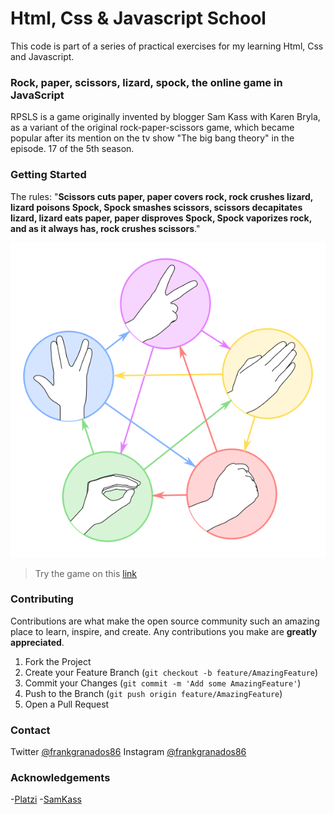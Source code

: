 <!-- INTRODUCTION -->
# Html, Css & Javascript School
This code is part of a series of practical exercises for my learning Html, Css and Javascript.

### Rock, paper, scissors, lizard, spock, the online game in JavaScript
RPSLS is a game originally invented by blogger Sam Kass with Karen Bryla, as a variant of the original rock-paper-scissors game, which became popular after its mention on the tv show "The big bang theory" in the episode. 17 of the 5th season.

<!-- GETTING STARTED -->
### Getting Started
The rules: "**Scissors cuts paper, paper covers rock, rock crushes lizard, lizard poisons Spock, Spock smashes scissors, scissors decapitates lizard, lizard eats paper, paper disproves Spock, Spock vaporizes rock, and as it always has, rock crushes scissors**."

![!The Rules¡](https://github.com/FrankGranados/RPSLS-TheGameJS/blob/main/images/RPSLS.png?raw=true)

> Try the game on this [link]([https://frankgranados.github.io/RPSLS-TheGameJS])

<!-- CONTRIBUTING -->
### Contributing
Contributions are what make the open source community such an amazing place to learn, inspire, and create. Any contributions you make are **greatly appreciated**.

1. Fork the Project
2. Create your Feature Branch (`git checkout -b feature/AmazingFeature`)
3. Commit your Changes (`git commit -m 'Add some AmazingFeature'`)
4. Push to the Branch (`git push origin feature/AmazingFeature`)
5. Open a Pull Request

<!-- CONTACT -->
### Contact
Twitter [@frankgranados86](https://twitter.com/frankgranados86)
Instagram [@frankgranados86](https://www.instagram.com/frankgranados86/)

<!-- ACKNOWLEDGEMENTS -->
### Acknowledgements
-[Platzi](https://platzi.com/home)
-[SamKass](http://www.samkass.com/theories/RPSSL.html)